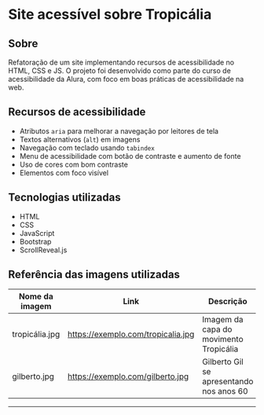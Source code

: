 # Site acessível sobre Tropicália

## Sobre
Refatoração de um site implementando recursos de acessibilidade no HTML, CSS e JS. O projeto foi desenvolvido como parte do curso de acessibilidade da Alura, com foco em boas práticas de acessibilidade na web.

## Recursos de acessibilidade
- Atributos `aria` para melhorar a navegação por leitores de tela
- Textos alternativos (`alt`) em imagens
- Navegação com teclado usando `tabindex`
- Menu de acessibilidade com botão de contraste e aumento de fonte
- Uso de cores com bom contraste
- Elementos com foco visível

## Tecnologias utilizadas
- HTML
- CSS
- JavaScript
- Bootstrap
- ScrollReveal.js

## Referência das imagens utilizadas

| Nome da imagem | Link | Descrição |
|----------------|------|-----------|
| tropicália.jpg | https://exemplo.com/tropicalia.jpg | Imagem da capa do movimento Tropicália |
| gilberto.jpg   | https://exemplo.com/gilberto.jpg   | Gilberto Gil se apresentando nos anos 60 |

---
